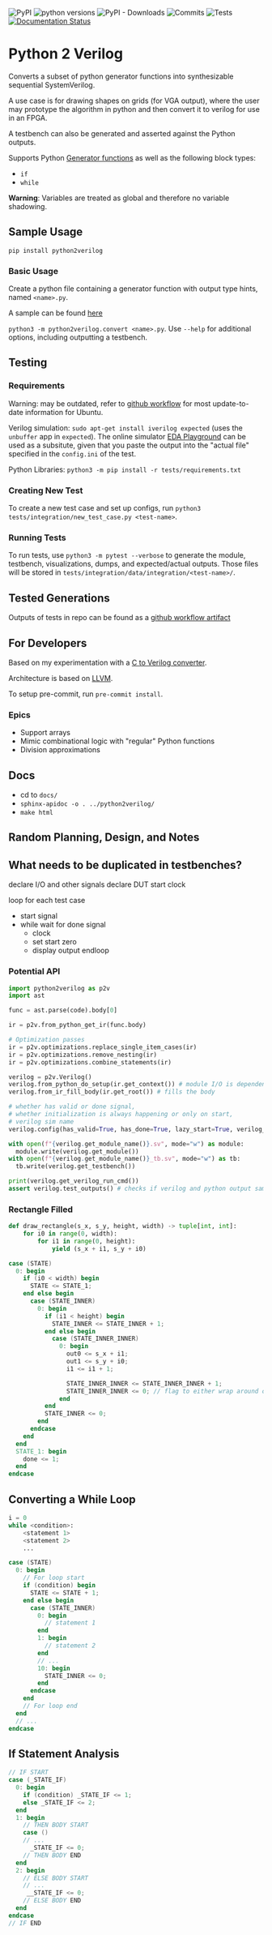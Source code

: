 ![PyPI](https://img.shields.io/pypi/v/python2verilog?label=pypi%20package)
![python versions](https://img.shields.io/badge/dynamic/yaml?url=https%3A%2F%2Fraw.githubusercontent.com%2FWorldofKerry%2FPython2Verilog%2Fmain%2F.github%2Fworkflows%2Fpytest.yml&query=%24.jobs.build.strategy.matrix%5B%22python-version%22%5D&label=python%20versions)
![PyPI - Downloads](https://img.shields.io/pypi/dm/python2verilog)
![Commits](https://img.shields.io/github/commit-activity/m/worldofkerry/python2verilog)
![Tests](https://github.com/worldofkerry/python2verilog/actions/workflows/pytest.yml/badge.svg)
[![Documentation Status](https://readthedocs.org/projects/python2verilog/badge/?version=latest)](https://python2verilog.readthedocs.io/en/latest/?badge=latest)

# Python 2 Verilog

Converts a subset of python generator functions into synthesizable sequential SystemVerilog.

A use case is for drawing shapes on grids (for VGA output), where the user may prototype the algorithm in python and then convert it to verilog for use in an FPGA.

A testbench can also be generated and asserted against the Python outputs.

Supports Python [Generator functions](https://wiki.python.org/moin/Generators) as well as the following block types:

- `if`
- `while`

**Warning**: Variables are treated as global and therefore no variable shadowing.

## Sample Usage
`pip install python2verilog`

### Basic Usage
Create a python file containing a generator function with output type hints, named `<name>.py`.

A sample can be found [here](https://github.com/WorldofKerry/Python2Verilog/blob/main/tests/integration/data/integration/circle_lines/python.py)

`python3 -m python2verilog.convert <name>.py`. Use `--help` for additional options, including outputting a testbench.

## Testing

### Requirements

Warning: may be outdated, refer to [github workflow](.github/workflows/python-package.yml) for most update-to-date information for Ubuntu.

Verilog simulation: `sudo apt-get install iverilog expected` (uses the `unbuffer` app in `expected`). The online simulator [EDA Playground](https://edaplayground.com/) can be used as a subsitute, given that you paste the output into the "actual file" specified in the `config.ini` of the test.

Python Libraries: `python3 -m pip install -r tests/requirements.txt`

### Creating New Test

To create a new test case and set up configs, run `python3 tests/integration/new_test_case.py <test-name>`.

### Running Tests

To run tests, use `python3 -m pytest --verbose` to generate the module, testbench, visualizations, dumps, and expected/actual outputs.
Those files will be stored in `tests/integration/data/integration/<test-name>/`.

## Tested Generations

Outputs of tests in repo can be found as a [github workflow artifact](https://nightly.link/WorldofKerry/Python2Verilog/workflows/python-package/main/tests-data.zip)

## For Developers

Based on my experimentation with a [C to Verilog converter](https://github.com/WorldofKerry/c2hdl).

Architecture is based on [LLVM](https://llvm.org/).

To setup pre-commit, run `pre-commit install`.

### Epics

- Support arrays
- Mimic combinational logic with "regular" Python functions
- Division approximations

## Docs

- cd to `docs/`
- `sphinx-apidoc -o . ../python2verilog/`
- `make html`

## Random Planning, Design, and Notes

## What needs to be duplicated in testbenches?
declare I/O and other signals
declare DUT
start clock

loop for each test case
- start signal
- while wait for done signal
  - clock
  - set start zero
  - display output
endloop


### Potential API

```python
import python2verilog as p2v
import ast

func = ast.parse(code).body[0]

ir = p2v.from_python_get_ir(func.body)

# Optimization passes
ir = p2v.optimizations.replace_single_item_cases(ir)
ir = p2v.optimizations.remove_nesting(ir)
ir = p2v.optimizations.combine_statements(ir)

verilog = p2v.Verilog()
verilog.from_python_do_setup(ir.get_context()) # module I/O is dependent on Python
verilog.from_ir_fill_body(ir.get_root()) # fills the body

# whether has valid or done signal,
# whether initialization is always happening or only on start,
# verilog sim name
verilog.config(has_valid=True, has_done=True, lazy_start=True, verilog_sim="iverilog")

with open(f"{verilog.get_module_name()}.sv", mode="w") as module:
  module.write(verilog.get_module())
with open(f"{verilog.get_module_name()}_tb.sv", mode="w") as tb:
  tb.write(verilog.get_testbench())

print(verilog.get_verilog_run_cmd())
assert verilog.test_outputs() # checks if verilog and python output same
```

### Rectangle Filled

```python
def draw_rectangle(s_x, s_y, height, width) -> tuple[int, int]:
    for i0 in range(0, width):
        for i1 in range(0, height):
            yield (s_x + i1, s_y + i0)
```

```verilog
case (STATE)
  0: begin
    if (i0 < width) begin
      STATE <= STATE_1;
    end else begin
      case (STATE_INNER)
        0: begin
          if (i1 < height) begin
            STATE_INNER <= STATE_INNER + 1;
          end else begin
            case (STATE_INNER_INNER)
              0: begin
                out0 <= s_x + i1;
                out1 <= s_y + i0;
                i1 <= i1 + 1;

                STATE_INNER_INNER <= STATE_INNER_INNER + 1;
                STATE_INNER_INNER <= 0; // flag to either wrap around or remain
              end
          end
          STATE_INNER <= 0;
        end
      endcase
    end
  end
  STATE_1: begin
    done <= 1;
  end
endcase
```

## Converting a While Loop

```python
i = 0
while <condition>:
    <statement 1>
    <statement 2>
    ...
```

```verilog
case (STATE)
  0: begin
    // For loop start
    if (condition) begin
      STATE <= STATE + 1;
    end else begin
      case (STATE_INNER)
        0: begin
          // statement 1
        end
        1: begin
          // statement 2
        end
        // ...
        10: begin
          STATE_INNER <= 0;
        end
      endcase
    end
    // For loop end
  end
  // ...
endcase
```

## If Statement Analysis

```verilog
// IF START
case (_STATE_IF)
  0: begin
    if (condition) _STATE_IF <= 1;
    else _STATE_IF <= 2;
  end
  1: begin
    // THEN BODY START
    case ()
    // ...
      _STATE_IF <= 0;
    // THEN BODY END
  end
  2: begin
    // ELSE BODY START
    // ...
     __STATE_IF <= 0;
    // ELSE BODY END
  end
endcase
// IF END
```
